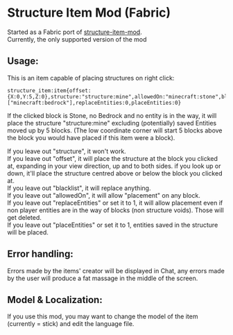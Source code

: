 # Structure Item Mod (Fabric)
Started as a Fabric port of [structure-item-mod](https://github.com/QuImUfu/structure-item-mod).  
Currently, the only supported version of the mod

Usage:
-------
This is an item capable of placing structures on right click:
```
structure_item:item{offset:{X:0,Y:5,Z:0},structure:"structure:mine",allowedOn:"minecraft:stone",blacklist:["minecraft:bedrock"],replaceEntities:0,placeEntities:0}
```  
If the clicked block is Stone, no Bedrock and no entity is in the way, it will place the structure "structure:mine" excluding (potentially) saved Entities moved up by 5 blocks. (The low coordinate corner will start 5 blocks above the block you would have placed if this item were a block).

If you leave out "structure", it won't work.  
If you leave out "offset", it will place the structure at the block you clicked at, expanding in your view direction, up and to both sides. if you look up or down, it'll place the structure centred above or below the block you clicked at.  
If you leave out "blacklist", it will replace anything.  
If you leave out "allowedOn", it will allow "placement" on any block.  
If you leave out "replaceEntities" or set it to 1, it will allow placement even if non player entities are in the way of blocks (non structure voids). Those will get deleted.  
If you leave out "placeEntities" or set it to 1, entities saved in the structure will be placed.

Error handling:
---------------
Errors made by the items' creator will be displayed in Chat, any errors made by the user will produce a fat massage in the middle of the screen.

Model & Localization:
---------------------
If you use this mod, you may want to change the model of the item (currently = stick) and edit the language file.